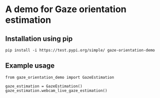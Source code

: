# A demo for Gaze orientation estimation

## Installation using pip

`pip install -i https://test.pypi.org/simple/ gaze-orientation-demo`

## Example usage

    from gaze_orientation_demo import GazeEstimation

    gaze_estimation = GazeEstimation()
    gaze_estimation.webcam_live_gaze_estimation()